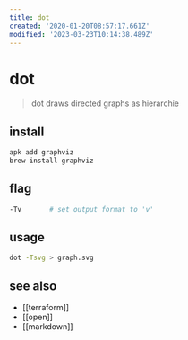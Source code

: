 ```yaml
---
title: dot
created: '2020-01-20T08:57:17.661Z'
modified: '2023-03-23T10:14:38.489Z'
---
```


# dot

> dot draws directed graphs as hierarchie

## install

```sh
apk add graphviz
brew install graphviz
```

## flag

```sh
-Tv       # set output format to 'v'
```

## usage

```sh
dot -Tsvg > graph.svg
```

## see also

- [[terraform]]
- [[open]]
- [[markdown]]
